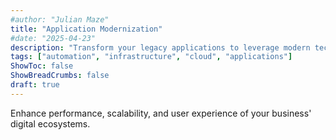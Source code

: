 ```yaml
---
#author: "Julian Maze"
title: "Application Modernization"
#date: "2025-04-23"
description: "Transform your legacy applications to leverage modern technologies and architectures"
tags: ["automation", "infrastructure", "cloud", "applications"]
ShowToc: false
ShowBreadCrumbs: false
draft: true
---
```


Enhance performance, scalability, and user experience of your business' digital ecosystems.
